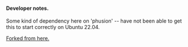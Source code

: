 
#### Developer notes.

Some kind of dependency here on 'phusion' -- have not been able to get this to start correctly on Ubuntu 22.04.

[Forked from here.](https://github.com/R0GGER/mistserver)


